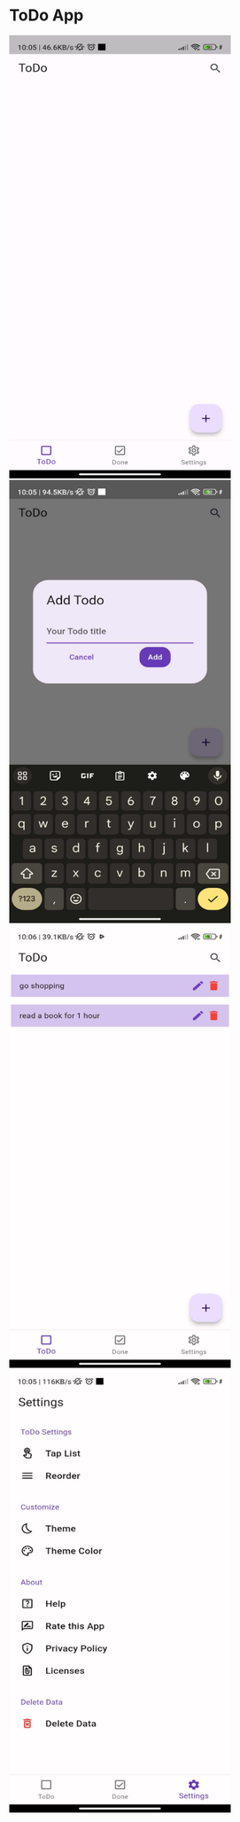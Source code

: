 # ToDo App


<img src="https://github.com/theprajin/todo_app_flutter_bloc/blob/main/screenshot/83c05a52-cac1-41f8-8ede-a6a9479aab15.jpeg" width="400" height="800">

<img src='https://github.com/theprajin/todo_app_flutter_bloc/blob/main/screenshot/672ff497-0b94-4ffd-a0a8-f2eedf2d8a25.jpeg' width="400" height="800">

<img src='https://github.com/theprajin/todo_app_flutter_bloc/blob/main/screenshot/70604317-4e8a-4a4d-9781-875371f2e101.jpeg' width="400" height="800">

<img src='https://github.com/theprajin/todo_app_flutter_bloc/blob/main/screenshot/95e7e5fb-d8ec-4e41-a55e-1bfc99fb6358.jpeg' width="400" height="800">
